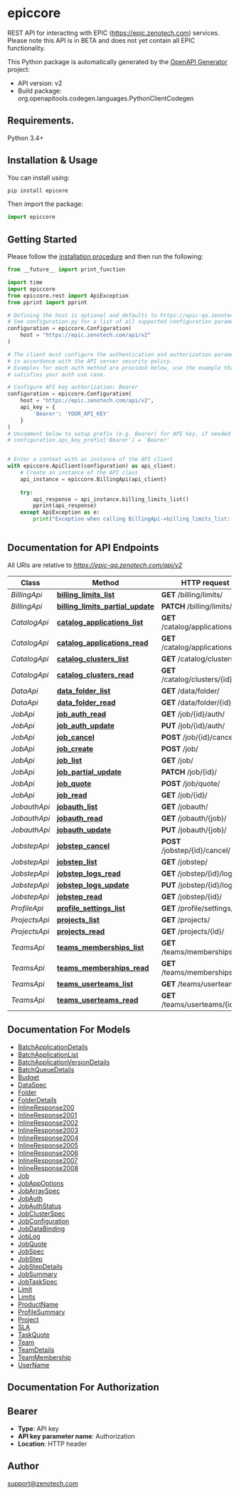 # epiccore
REST API for interacting with EPIC (https://epic.zenotech.com) services. <br /> 
Please note this API is in BETA and does not yet contain all EPIC functionality.

This Python package is automatically generated by the [OpenAPI Generator](https://openapi-generator.tech) project:

- API version: v2
- Build package: org.openapitools.codegen.languages.PythonClientCodegen

## Requirements.

Python 3.4+

## Installation & Usage

You can install using:

```sh
pip install epicore
```

Then import the package:
```python
import epiccore
```

## Getting Started

Please follow the [installation procedure](#installation--usage) and then run the following:

```python
from __future__ import print_function

import time
import epiccore
from epiccore.rest import ApiException
from pprint import pprint

# Defining the host is optional and defaults to https://epic-qa.zenotech.com/api/v2
# See configuration.py for a list of all supported configuration parameters.
configuration = epiccore.Configuration(
    host = "https://epic.zenotech.com/api/v2"
)

# The client must configure the authentication and authorization parameters
# in accordance with the API server security policy.
# Examples for each auth method are provided below, use the example that
# satisfies your auth use case.

# Configure API key authorization: Bearer
configuration = epiccore.Configuration(
    host = "https://epic.zenotech.com/api/v2",
    api_key = {
        'Bearer': 'YOUR_API_KEY'
    }
)
# Uncomment below to setup prefix (e.g. Bearer) for API key, if needed
# configuration.api_key_prefix['Bearer'] = 'Bearer'


# Enter a context with an instance of the API client
with epiccore.ApiClient(configuration) as api_client:
    # Create an instance of the API class
    api_instance = epiccore.BillingApi(api_client)
    
    try:
        api_response = api_instance.billing_limits_list()
        pprint(api_response)
    except ApiException as e:
        print("Exception when calling BillingApi->billing_limits_list: %s\n" % e)
    
```

## Documentation for API Endpoints

All URIs are relative to *https://epic-qa.zenotech.com/api/v2*

Class | Method | HTTP request | Description
------------ | ------------- | ------------- | -------------
*BillingApi* | [**billing_limits_list**](docs/BillingApi.md#billing_limits_list) | **GET** /billing/limits/ | 
*BillingApi* | [**billing_limits_partial_update**](docs/BillingApi.md#billing_limits_partial_update) | **PATCH** /billing/limits/ | 
*CatalogApi* | [**catalog_applications_list**](docs/CatalogApi.md#catalog_applications_list) | **GET** /catalog/applications/ | 
*CatalogApi* | [**catalog_applications_read**](docs/CatalogApi.md#catalog_applications_read) | **GET** /catalog/applications/{id}/ | 
*CatalogApi* | [**catalog_clusters_list**](docs/CatalogApi.md#catalog_clusters_list) | **GET** /catalog/clusters/ | 
*CatalogApi* | [**catalog_clusters_read**](docs/CatalogApi.md#catalog_clusters_read) | **GET** /catalog/clusters/{id}/ | 
*DataApi* | [**data_folder_list**](docs/DataApi.md#data_folder_list) | **GET** /data/folder/ | 
*DataApi* | [**data_folder_read**](docs/DataApi.md#data_folder_read) | **GET** /data/folder/{id}/ | 
*JobApi* | [**job_auth_read**](docs/JobApi.md#job_auth_read) | **GET** /job/{id}/auth/ | 
*JobApi* | [**job_auth_update**](docs/JobApi.md#job_auth_update) | **PUT** /job/{id}/auth/ | 
*JobApi* | [**job_cancel**](docs/JobApi.md#job_cancel) | **POST** /job/{id}/cancel/ | 
*JobApi* | [**job_create**](docs/JobApi.md#job_create) | **POST** /job/ | 
*JobApi* | [**job_list**](docs/JobApi.md#job_list) | **GET** /job/ | 
*JobApi* | [**job_partial_update**](docs/JobApi.md#job_partial_update) | **PATCH** /job/{id}/ | 
*JobApi* | [**job_quote**](docs/JobApi.md#job_quote) | **POST** /job/quote/ | 
*JobApi* | [**job_read**](docs/JobApi.md#job_read) | **GET** /job/{id}/ | 
*JobauthApi* | [**jobauth_list**](docs/JobauthApi.md#jobauth_list) | **GET** /jobauth/ | 
*JobauthApi* | [**jobauth_read**](docs/JobauthApi.md#jobauth_read) | **GET** /jobauth/{job}/ | 
*JobauthApi* | [**jobauth_update**](docs/JobauthApi.md#jobauth_update) | **PUT** /jobauth/{job}/ | 
*JobstepApi* | [**jobstep_cancel**](docs/JobstepApi.md#jobstep_cancel) | **POST** /jobstep/{id}/cancel/ | 
*JobstepApi* | [**jobstep_list**](docs/JobstepApi.md#jobstep_list) | **GET** /jobstep/ | 
*JobstepApi* | [**jobstep_logs_read**](docs/JobstepApi.md#jobstep_logs_read) | **GET** /jobstep/{id}/logs/ | 
*JobstepApi* | [**jobstep_logs_update**](docs/JobstepApi.md#jobstep_logs_update) | **PUT** /jobstep/{id}/logs/ | 
*JobstepApi* | [**jobstep_read**](docs/JobstepApi.md#jobstep_read) | **GET** /jobstep/{id}/ | 
*ProfileApi* | [**profile_settings_list**](docs/ProfileApi.md#profile_settings_list) | **GET** /profile/settings/ | 
*ProjectsApi* | [**projects_list**](docs/ProjectsApi.md#projects_list) | **GET** /projects/ | 
*ProjectsApi* | [**projects_read**](docs/ProjectsApi.md#projects_read) | **GET** /projects/{id}/ | 
*TeamsApi* | [**teams_memberships_list**](docs/TeamsApi.md#teams_memberships_list) | **GET** /teams/memberships/ | 
*TeamsApi* | [**teams_memberships_read**](docs/TeamsApi.md#teams_memberships_read) | **GET** /teams/memberships/{id}/ | 
*TeamsApi* | [**teams_userteams_list**](docs/TeamsApi.md#teams_userteams_list) | **GET** /teams/userteams/ | 
*TeamsApi* | [**teams_userteams_read**](docs/TeamsApi.md#teams_userteams_read) | **GET** /teams/userteams/{id}/ | 


## Documentation For Models

 - [BatchApplicationDetails](docs/BatchApplicationDetails.md)
 - [BatchApplicationList](docs/BatchApplicationList.md)
 - [BatchApplicationVersionDetails](docs/BatchApplicationVersionDetails.md)
 - [BatchQueueDetails](docs/BatchQueueDetails.md)
 - [Budget](docs/Budget.md)
 - [DataSpec](docs/DataSpec.md)
 - [Folder](docs/Folder.md)
 - [FolderDetails](docs/FolderDetails.md)
 - [InlineResponse200](docs/InlineResponse200.md)
 - [InlineResponse2001](docs/InlineResponse2001.md)
 - [InlineResponse2002](docs/InlineResponse2002.md)
 - [InlineResponse2003](docs/InlineResponse2003.md)
 - [InlineResponse2004](docs/InlineResponse2004.md)
 - [InlineResponse2005](docs/InlineResponse2005.md)
 - [InlineResponse2006](docs/InlineResponse2006.md)
 - [InlineResponse2007](docs/InlineResponse2007.md)
 - [InlineResponse2008](docs/InlineResponse2008.md)
 - [Job](docs/Job.md)
 - [JobAppOptions](docs/JobAppOptions.md)
 - [JobArraySpec](docs/JobArraySpec.md)
 - [JobAuth](docs/JobAuth.md)
 - [JobAuthStatus](docs/JobAuthStatus.md)
 - [JobClusterSpec](docs/JobClusterSpec.md)
 - [JobConfiguration](docs/JobConfiguration.md)
 - [JobDataBinding](docs/JobDataBinding.md)
 - [JobLog](docs/JobLog.md)
 - [JobQuote](docs/JobQuote.md)
 - [JobSpec](docs/JobSpec.md)
 - [JobStep](docs/JobStep.md)
 - [JobStepDetails](docs/JobStepDetails.md)
 - [JobSummary](docs/JobSummary.md)
 - [JobTaskSpec](docs/JobTaskSpec.md)
 - [Limit](docs/Limit.md)
 - [Limits](docs/Limits.md)
 - [ProductName](docs/ProductName.md)
 - [ProfileSummary](docs/ProfileSummary.md)
 - [Project](docs/Project.md)
 - [SLA](docs/SLA.md)
 - [TaskQuote](docs/TaskQuote.md)
 - [Team](docs/Team.md)
 - [TeamDetails](docs/TeamDetails.md)
 - [TeamMembership](docs/TeamMembership.md)
 - [UserName](docs/UserName.md)


## Documentation For Authorization


## Bearer

- **Type**: API key
- **API key parameter name**: Authorization
- **Location**: HTTP header


## Author

support@zenotech.com

